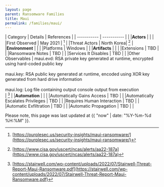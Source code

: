 ```yaml
---
layout: page
parent: Ransomware Families
title: Maui
permalink: /families/maui/
---
```


| Category | Details | References | 
| ----------- | ----------- | | 
|**Actors** | | |
|First Observed | May 2021 | [^1] |
|Threat Actors | North Korea| [^2] |
|**Environment** | | |
|Platforms | Windows | |
|**Artifacts** | | |
|Extensions | TBD | |
|Ransomware Notes | TBD | |
|Services It Disables | TBD | |
|Other Observables | maui.evd: RSA private key generated at runtime, encrypted using hard-coded
public key<br><br>maui.key: RSA public key generated at runtime, encoded using XOR key generated
from hard drive information<br><br>maui.log: Log file containing output console output from execution<br> | [^3] |
|**Automation** | | |
|Automatically Gains Access	 | TBD |  |
|Automatically Escalates Privileges | TBD | |
|Requires Human Interaction | TBD | |
|Automatic Exfiltration | TBD | |
|Automatic Propagation | TBD | |


[^1]: [https://purplesec.us/security-insights/maui-ransomware/](https://purplesec.us/security-insights/maui-ransomware/)
[^2]: [https://www.cisa.gov/uscert/ncas/alerts/aa22-187a](https://www.cisa.gov/uscert/ncas/alerts/aa22-187a)
[^3]: [https://stairwell.com/wp-content/uploads/2022/07/Stairwell-Threat-Report-Maui-Ransomware.pdf](https://stairwell.com/wp-content/uploads/2022/07/Stairwell-Threat-Report-Maui-Ransomware.pdf)


Please note, this page was last updated at {{ "now" | date: "%Y-%m-%d %H:%M" }}.
